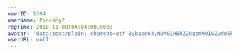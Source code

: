```yaml
---
userID: 1394
userName: Pincong2
regTime: 2018-11-08T04:04:00.000Z
avatar: 'data:text/plain; charset=utf-8;base64,NDA0IHBhZ2Ugbm90IGZvdW5kCg=='
userURL: null
---
```



